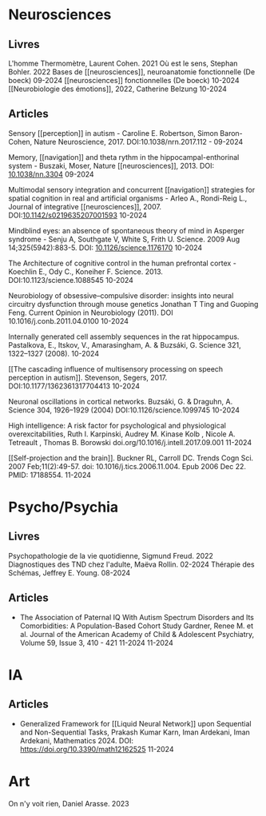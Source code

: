 # Neurosciences

## Livres
L'homme Thermomètre, Laurent Cohen. 2021
Où est le sens, Stephan Bohler. 2022
Bases de [[neurosciences]], neuroanatomie fonctionnelle (De boeck) 09-2024
[[neurosciences]] fonctionnelles (De boeck) 10-2024
[[Neurobiologie des émotions]], 2022, Catherine Belzung 10-2024 

## Articles
Sensory [[perception]] in autism - Caroline E. Robertson, Simon Baron-Cohen, Nature Neuroscience, 2017. DOI:10.1038/nrn.2017.112 - 09-2024 

Memory, [[navigation]] and theta rythm in the hippocampal-enthorinal system - Buszaki, Moser,  Nature [[neurosciences]], 2013. DOI: [10.1038/nn.3304](https://doi.org/10.1038/nn.3304) 09-2024

Multimodal sensory integration and concurrent [[navigation]] strategies for spatial cognition in real and artificial organisms - Arleo A., Rondi-Reig L., Journal of integrative [[neurosciences]], 2007.  DOI:[10.1142/s0219635207001593](https://doi.org/10.1142/s0219635207001593) 10-2024

Mindblind eyes: an absence of spontaneous theory of mind in Asperger syndrome - Senju A, Southgate V, White S, Frith U.  Science. 2009 Aug 14;325(5942):883-5. DOI: [10.1126/science.1176170](https://doi.org/10.1126/science.1176170) 10-2024

The Architecture of cognitive control in the human prefrontal cortex - Koechlin E., Ody C., Koneiher F. Science. 2013. DOI:10.1123/science.1088545 10-2024

Neurobiology of obsessive–compulsive disorder: insights into neural circuitry dysfunction through mouse genetics Jonathan T Ting and Guoping Feng. Current Opinion in Neurobiology (2011). DOI 10.1016/j.conb.2011.04.0100 10-2024

Internally generated cell assembly sequences in the rat hippocampus. Pastalkova, E., Itskov, V., Amarasingham, A. & Buzsáki, G.  Science 321, 1322–1327 (2008). 10-2024

[[The cascading influence of multisensory processing on speech perception in autism]]. Stevenson, Segers, 2017. DOI:10.1177/1362361317704413 10-2024 

Neuronal oscillations in cortical networks. Buzsáki, G. & Draguhn, A.  Science 304, 1926–1929 (2004) DOI:10.1126/science.1099745 10-2024

High intelligence: A risk factor for psychological and physiological overexcitabilities, Ruth I. Karpinski, Audrey M. Kinase Kolb , Nicole A. Tetreault , Thomas B. Borowski  doi.org/10.1016/j.intell.2017.09.001 11-2024

 [[Self-projection and the brain]]. Buckner RL, Carroll DC. Trends Cogn Sci. 2007 Feb;11(2):49-57. doi: 10.1016/j.tics.2006.11.004. Epub 2006 Dec 22. PMID: 17188554. 11-2024
# Psycho/Psychia

## Livres
Psychopathologie de la vie quotidienne, Sigmund Freud. 2022
Diagnostiques des TND chez l'adulte, Maëva Rollin. 02-2024
Thérapie des Schémas, Jeffrey E. Young. 08-2024

## Articles

- The Association of Paternal IQ With Autism Spectrum Disorders and Its Comorbidities: A Population-Based Cohort Study Gardner, Renee M. et al. Journal of the American Academy of Child & Adolescent Psychiatry, Volume 59, Issue 3, 410 - 421 11-2024 11-2024
# IA

## Articles
- Generalized Framework for [[Liquid Neural Network]] upon Sequential and Non-Sequential Tasks, Prakash Kumar Karn, Iman Ardekani, Iman Ardekani, Mathematics 2024. DOI: https://doi.org/10.3390/math12162525 11-2024
# Art

On n'y voit rien, Daniel Arasse. 2023